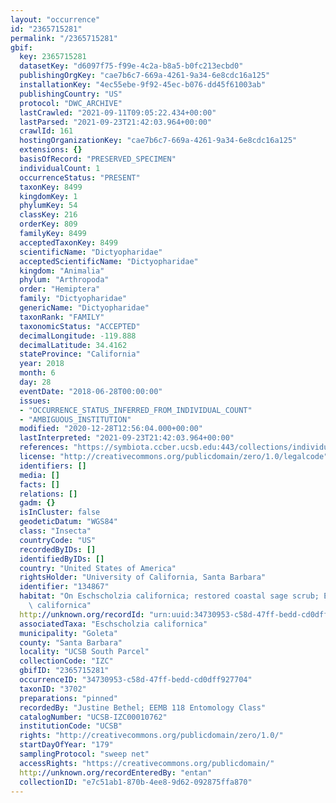 ```yaml
---
layout: "occurrence"
id: "2365715281"
permalink: "/2365715281"
gbif:
  key: 2365715281
  datasetKey: "d6097f75-f99e-4c2a-b8a5-b0fc213ecbd0"
  publishingOrgKey: "cae7b6c7-669a-4261-9a34-6e8cdc16a125"
  installationKey: "4ec55ebe-9f92-45ec-b076-dd45f61003ab"
  publishingCountry: "US"
  protocol: "DWC_ARCHIVE"
  lastCrawled: "2021-09-11T09:05:22.434+00:00"
  lastParsed: "2021-09-23T21:42:03.964+00:00"
  crawlId: 161
  hostingOrganizationKey: "cae7b6c7-669a-4261-9a34-6e8cdc16a125"
  extensions: {}
  basisOfRecord: "PRESERVED_SPECIMEN"
  individualCount: 1
  occurrenceStatus: "PRESENT"
  taxonKey: 8499
  kingdomKey: 1
  phylumKey: 54
  classKey: 216
  orderKey: 809
  familyKey: 8499
  acceptedTaxonKey: 8499
  scientificName: "Dictyopharidae"
  acceptedScientificName: "Dictyopharidae"
  kingdom: "Animalia"
  phylum: "Arthropoda"
  order: "Hemiptera"
  family: "Dictyopharidae"
  genericName: "Dictyopharidae"
  taxonRank: "FAMILY"
  taxonomicStatus: "ACCEPTED"
  decimalLongitude: -119.888
  decimalLatitude: 34.4162
  stateProvince: "California"
  year: 2018
  month: 6
  day: 28
  eventDate: "2018-06-28T00:00:00"
  issues:
  - "OCCURRENCE_STATUS_INFERRED_FROM_INDIVIDUAL_COUNT"
  - "AMBIGUOUS_INSTITUTION"
  modified: "2020-12-28T12:56:04.000+00:00"
  lastInterpreted: "2021-09-23T21:42:03.964+00:00"
  references: "https://symbiota.ccber.ucsb.edu:443/collections/individual/index.php?occid=134867"
  license: "http://creativecommons.org/publicdomain/zero/1.0/legalcode"
  identifiers: []
  media: []
  facts: []
  relations: []
  gadm: {}
  isInCluster: false
  geodeticDatum: "WGS84"
  class: "Insecta"
  countryCode: "US"
  recordedByIDs: []
  identifiedByIDs: []
  country: "United States of America"
  rightsHolder: "University of California, Santa Barbara"
  identifier: "134867"
  habitat: "On Eschscholzia californica; restored coastal sage scrub; Eschscholzia\
    \ californica"
  http://unknown.org/recordId: "urn:uuid:34730953-c58d-47ff-bedd-cd0dff927704"
  associatedTaxa: "Eschscholzia californica"
  municipality: "Goleta"
  county: "Santa Barbara"
  locality: "UCSB South Parcel"
  collectionCode: "IZC"
  gbifID: "2365715281"
  occurrenceID: "34730953-c58d-47ff-bedd-cd0dff927704"
  taxonID: "3702"
  preparations: "pinned"
  recordedBy: "Justine Bethel; EEMB 118 Entomology Class"
  catalogNumber: "UCSB-IZC00010762"
  institutionCode: "UCSB"
  rights: "http://creativecommons.org/publicdomain/zero/1.0/"
  startDayOfYear: "179"
  samplingProtocol: "sweep net"
  accessRights: "https://creativecommons.org/publicdomain/"
  http://unknown.org/recordEnteredBy: "entan"
  collectionID: "e7c51ab1-870b-4ee8-9d62-092875ffa870"
---
```

